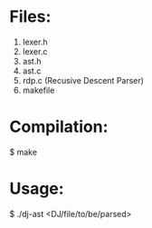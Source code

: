 Files:
======
1. lexer.h
2. lexer.c
3. ast.h
4. ast.c
5. rdp.c (Recusive Descent Parser)
6. makefile

Compilation:
============
$ make

Usage:
======
$ ./dj-ast <DJ/file/to/be/parsed>


